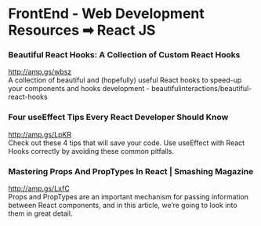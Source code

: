 # FrontEnd - Web Development Resources ➡ React JS
<link rel="stylesheet" type="text/css" media="all" href="../../index.css" />

<h3 class="cus-h3">Beautiful React Hooks: A Collection of Custom React Hooks</h3>
<a href="http://amp.gs/wbsz">http://amp.gs/wbsz</a> <br/>
A collection of beautiful and (hopefully) useful React hooks to speed-up your components and hooks development - beautifulinteractions/beautiful-react-hooks
<br/>

<h3 class="cus-h3">Four useEffect Tips Every React Developer Should Know</h3>
<a href="http://amp.gs/LpKR">http://amp.gs/LpKR</a> <br/>
Check out these 4 tips that will save your code. Use useEffect with React Hooks correctly by avoiding these common pitfalls.
<br/>

<h3 class="cus-h3">Mastering Props And PropTypes In React | Smashing Magazine </h3>
<a href="http://amp.gs/LxfC">http://amp.gs/LxfC</a> <br/>
Props and PropTypes are an important mechanism for passing information between React components, and in this article, we’re going to look into them in great detail.
<br/>